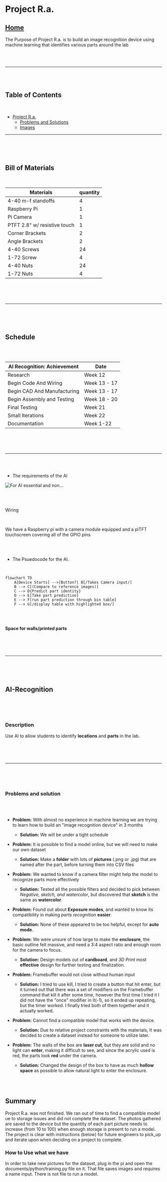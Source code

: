 # Project R.a.

## [Home](https://github.com/ezahid82/Engineering_F.e.R.a/tree/main)

The Purpose of Project R.a. is to build an image recognition device using machine learning that identifies various parts around the lab

<br>
<br>

---

<br>
<br>

## Table of Contents

<br>

* [Project R.a.](#ai-recognition)
   * [Problems and Solutions](#problems-and-solution)
   * [Images](#images)

---

<br>
<br>
<br>

## Bill of Materials

<br>

Materials | quantity |
--------- | -------- |
4-40 m-f standoffs | 4 |
Raspberry Pi | 1 |
Pi Camera | 1 |
PTFT 2.8" w/ resistive touch | 1 |
Corner Brackets | 2 |
Angle Brackets | 2 |
4-40 Screws | 24 |
1-72 Screw | 4 |
4-40 Nuts | 24 |
1-72 Nuts | 4 |


<br>
<br>
<br>

---

<br>
<br>
<br>


## Schedule

<br>
<br>


AI Recognition: Achievement   |   Date  |
------------- |-------- |
Research | Week 12 |
Begin Code And Wiring | Week 13 - 17 |
Begin CAD And Manufacturing | Week 13 - 17 |
Begin Assembly and Testing | Week 18 - 20 |
Final Testing | Week 21 |
Small Iterations | Week 22 |
Documentation | Week 1-22 |



<br>
<br>
<br>

---

<br>
<br>

* The requirements of the AI

![For AI essential and non...](Images/Essential%20and%20Nonessential%20for%20Capstone%20[AI].jpg)

<br>
<br>

Wiring

<br>

We have a Raspberry pi with a camera module equipped and a piTFT touchscreen covering all of the GPIO pins

<br>
<br>

* The Psuedocode for the AI.

<br>

```mermaid
flowchart TD
    A[Device Starts] -->|Button?| B[/Takes Camera input/]
    B --> C[(Compare to reference images)]
    C --> D{Predict part identity}
    D --> E[Take part prediction]
    E --> F[run part prediction through bin table]
    F --> G[/display table with highlighted box/]
```

<br>
<br>



**Space for walls/printed parts**


<br>
<br>
<br>

---

<br>
<br>
<br>

## AI-Recognition

<br>
<br>
<br>

### Description

Use AI to allow students to identify **locations** and **parts** in the lab.

<br>
<br>
<br>

---

<br>
<br>
<br>

### Problems and solution

<br>
<br>

* **Problem:** With almost no experience in machine learning we are trying to learn how to build an "image recognition device" in 3 months
  
   * **Solution:** We will be under a tight schedule

* **Problem:** It is possible to find a model online, but we will need to make our own dataset
  
   * **Solution:** Make a **folder** with lots of **pictures** (.png or .jpg) that are named after the part, before turning them into CSV files

* **Problem:** We wanted to know if a camera filter might help the model to recognize parts more effectively

   * **Solution:** Tested all the possible filters and decided to pick between *Negative, sketch, and watercolor*, but discovered that **sketch** is the same as **watercolor**.

* **Problem:** Found out about **Exposure modes**, and wanted to know its compatibility in making *parts recognition* **easier**.

   * **Solution:** None of these appeared to be too helpful, except for **auto mode**.

* **Problem:** We were unsure of how large to make the **enclosure**, the basic outline felt massive, and need a 3:4 aspect ratio and enough room for the camera to focus.

   * **Solution:** Design models out of **cardboard**, and *3D Print* most **effective** design for further testing and finalization.

* **Problem:** Framebuffer would not close without human input

   * **Solution:** I tried to use kill, I tried to create a button that hit enter, but it turned out that there was a set of modifiers on the Framebuffer command that kill it after some time, however the first time I tried it I did not have the "once" modifier in it(-1), so it ended up repeating, but the timer worked. I finally tried both of them together and it actually worked.

* **Problem:** Cannot find a compatible model that works with the device.
  
   * **Solution:** Due to relative project constraints with the materials, It was decided to create a dataset instead for someone to utilize later.

* **Problem:** The walls of the box are **laser cut**, but they are solid and no light can **enter**, making it difficult to see, and since the acrylic used is red, the parts look **red** under the camera.
   * **Solution:** Changed the design of the box to have as much **hollow space** as possible to allow natural light to enter the enclosure.
 
<br>
<br>

## Summary

Project R.a. was not finished. We ran out of time to find a compatible model ue to storage issues and did not complete the dataset. The photos gathered are saved to the device but the quantity of each part picture needs to increase (from 10 to 100) when enough storage is present to run a model. The project is clear with instructions (below) for future engineers to pick_up and iterate upon when deciding on a project to complete.

### How to Use what we have

In order to take new pictures for the dataset, plug in the pi and open the documents/python/training.py file on it. That file saves images and requires a name input. There is not file to run a model.

